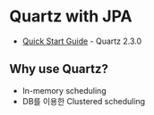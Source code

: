 # Quartz with JPA

- [Quick Start Guide](http://www.quartz-scheduler.org/documentation/quartz-2.3.0/quick-start.html) - Quartz 2.3.0

## Why use Quartz?

- In-memory scheduling
- DB를 이용한 Clustered scheduling
